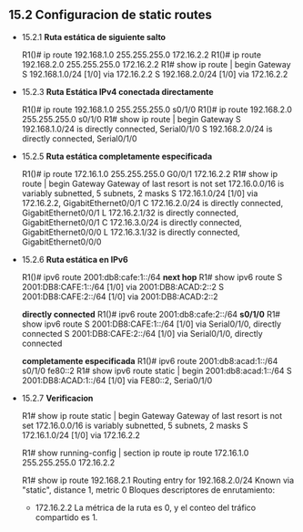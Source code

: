 ## 15.2 Configuracion de static routes

- 15.2.1 **Ruta estática de siguiente salto**

    R1()# ip route 192.168.1.0 255.255.255.0 172.16.2.2
    R1()# ip route 192.168.2.0 255.255.255.0 172.16.2.2
    R1# show ip route | begin Gateway
    S     192.168.1.0/24 [1/0] via 172.16.2.2
    S     192.168.2.0/24 [1/0] via 172.16.2.2

- 15.2.3 **Ruta Estática IPv4 conectada directamente**

    R1()# ip route 192.168.1.0 255.255.255.0 s0/1/0
    R1()# ip route 192.168.2.0 255.255.255.0 s0/1/0
    R1# show ip route | begin Gateway
    S     192.168.1.0/24 is directly connected, Serial0/1/0
    S     192.168.2.0/24 is directly connected, Serial0/1/0

- 15.2.5 **Ruta estática completamente especificada**

    R1()# ip route 172.16.1.0 255.255.255.0 G0/0/1 172.16.2.2
    R1# show ip route | begin Gateway
    Gateway of last resort is not set
        172.16.0.0/16 is variably subnetted, 5 subnets, 2 masks
    S        172.16.1.0/24 [1/0] via 172.16.2.2, GigabitEthernet0/0/1
    C        172.16.2.0/24 is directly connected, GigabitEthernet0/0/1
    L        172.16.2.1/32 is directly connected, GigabitEthernet0/0/1
    C        172.16.3.0/24 is directly connected, GigabitEthernet0/0/0
    L        172.16.3.1/32 is directly connected, GigabitEthernet0/0/0

- 15.2.6 **Ruta estática en IPv6**

    R1()# ipv6 route 2001:db8:cafe:1::/64 **next hop**
    R1# show ipv6 route
    S   2001:DB8:CAFE:1::/64 [1/0]
        via 2001:DB8:ACAD:2::2
    S   2001:DB8:CAFE:2::/64 [1/0]
        via 2001:DB8:ACAD:2::2

    **directly connected**
    R1()# ipv6 route 2001:db8:cafe:2::/64 **s0/1/0**
    R1# show ipv6 route
    S   2001:DB8:CAFE:1::/64 [1/0]
         via Serial0/1/0, directly connected
    S   2001:DB8:CAFE:2::/64 [1/0]
        via Serial0/1/0, directly connected

    **completamente especificada**
    R1()# ipv6 route 2001:db8:acad:1::/64 s0/1/0 fe80::2
    R1# show ipv6 route static | begin 2001:db8:acad:1::/64
    S   2001:DB8:ACAD:1::/64 [1/0]
        via FE80::2, Seria0/1/0

- 15.2.7 **Verificacion**

    R1# show ip route static | begin Gateway
    Gateway of last resort is not set
        172.16.0.0/16 is variably subnetted, 5 subnets, 2 masks
    S 172.16.1.0/24 [1/0] via 172.16.2.2

    R1# show running-config | section ip route
    ip route 172.16.1.0 255.255.255.0 172.16.2.2
    
    R1# show ip route 192.168.2.1
    Routing entry for 192.168.2.0/24
    Known via "static", distance 1, metric 0
    Bloques descriptores de enrutamiento:
    * 172.16.2.2
      La métrica de la ruta es 0, y el conteo del tráfico compartido es 1.